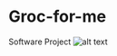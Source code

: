 # Groc-for-me
Software Project
![alt text]([http://url](https://upload.wikimedia.org/wikipedia/commons/f/fa/Apple_logo_black.svg)/to/img.png)
